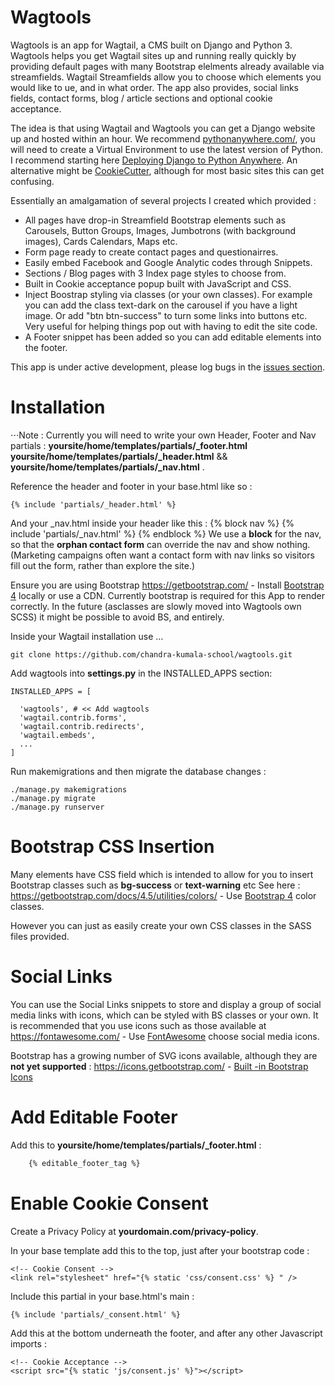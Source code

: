 # Wagtools

Wagtools is an app for Wagtail, a CMS built on Django and Python 3.  Wagtools helps you get Wagtail sites up and running really quickly by providing default pages with many Bootstrap elelments already available via streamfields.  Wagtail Streamfields allow you to choose which elements you would like to ue, and in what order.  The app also provides, social links fields, contact forms, blog / article sections and optional cookie acceptance.

The idea is that using Wagtail and Wagtools you can get a Django website up and hosted within an hour.  We recommend [pythonanywhere.com/](https://www.pythonanywhere.com/), you will need to create a Virtual Environment to use the latest version of Python.  I recommend starting here [Deploying Django to Python Anywhere](https://help.pythonanywhere.com/pages/DeployExistingDjangoProject/).  An alternative might be [CookieCutter](https://github.com/cookiecutter/cookiecutter), although for most basic sites this can get confusing.

Essentially an amalgamation of several projects I created which provided :

- All pages have drop-in Streamfield Bootstrap elements such as Carousels, Button Groups, Images, Jumbotrons (with background images), Cards Calendars, Maps etc.
- Form page ready to create contact pages and questionairres.
- Easily embed Facebook and Google Analytic codes through Snippets.
- Sections / Blog pages with 3 Index page styles to choose from.
- Built in Cookie acceptance popup built with JavaScript and CSS.
- Inject Boostrap styling via classes (or your own classes).  For example you can add the class text-dark on the carousel if you have a light image.  Or add "btn btn-success" to turn some links into buttons etc.  Very useful for helping things pop out with having to edit the site code.
- A Footer snippet has been added so you can add editable elements into the footer.

This app is under active development, please log bugs in the [issues section](https://github.com/chandra-kumala-school/wagtools/issues).

# Installation
⋅⋅⋅Note : Currently you will need to write your own Header, Footer and Nav partials :
**yoursite/home/templates/partials/_footer.html** 
**yoursite/home/templates/partials/_header.html** && 
**yoursite/home/templates/partials/_nav.html** .  

Reference the header and footer in your base.html like so :
```
{% include 'partials/_header.html' %}
```
And your _nav.html inside your header like this :
{% block nav %}
{% include 'partials/_nav.html' %}
{% endblock %}
We use a **block** for the nav, so that the **orphan contact form** can override the nav and show nothing.  (Marketing campaigns often want a contact form with nav links so visitors fill out the form, rather than explore the site.) 

Ensure you are using Bootstrap 
https://getbootstrap.com/ - Install [Bootstrap 4](https://getbootstrap.com/) locally or use a CDN.
Currently bootstrap is required for this App to render correctly. In the future (asclasses are slowly moved into Wagtools own SCSS) it might be possible to avoid BS, and entirely.

Inside your Wagtail installation use ...
```
git clone https://github.com/chandra-kumala-school/wagtools.git
```
Add wagtools into **settings.py** in the INSTALLED_APPS section:

```
INSTALLED_APPS = [

  'wagtools', # << Add wagtools
  'wagtail.contrib.forms',
  'wagtail.contrib.redirects',
  'wagtail.embeds',
  ...
]
```
Run makemigrations and then migrate the database changes :
```
./manage.py makemigrations
./manage.py migrate
./manage.py runserver
```

# Bootstrap CSS Insertion

Many elements have CSS field which is intended to allow for you to insert Bootstrap classes such as **bg-success** or **text-warning** etc
See here :
https://getbootstrap.com/docs/4.5/utilities/colors/ - Use [Bootstrap 4](https://getbootstrap.com/docs/4.5/utilities/colors/) color classes.

However you can just as easily create your own CSS classes in the SASS files provided.

# Social Links
You can use the Social Links snippets to store and display a group of social media links with icons, which can be styled with BS classes or your own.  It is recommended that you use icons such as those available at 
https://fontawesome.com/ - Use [FontAwesome](https://getbootstrap.com/docs/4.5/utilities/colors/) choose social media icons.

Bootstrap has a growing number of SVG icons available, although they are **not yet supported** : 
https://icons.getbootstrap.com/ - [Built -in Bootstrap Icons](https://icons.getbootstrap.com/)

# Add Editable Footer
Add this to **yoursite/home/templates/partials/_footer.html** :
```html
    {% editable_footer_tag %}
```

# Enable Cookie Consent

Create a Privacy Policy at **yourdomain.com/privacy-policy**.

In your base template add this to the top, just after your bootstrap code :
```
<!-- Cookie Consent -->
<link rel="stylesheet" href="{% static 'css/consent.css' %} " />
```
Include this partial in your base.html's main <body> :
```
{% include 'partials/_consent.html' %}
```
Add this at the bottom underneath the footer, and after any other Javascript imports :
  ```    
  <!-- Cookie Acceptance -->
  <script src="{% static 'js/consent.js' %}"></script>
  ```
